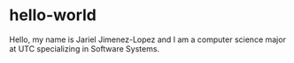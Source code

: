 # hello-world

Hello, my name is Jariel Jimenez-Lopez and I am a computer science major at UTC specializing in Software Systems.
